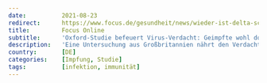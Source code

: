 ```yaml
---
date:          2021-08-23
redirect:      https://www.focus.de/gesundheit/news/wieder-ist-delta-schuld-oxford-studie-befeuert-virus-verdacht-geimpfte-sind-scheinbar-so-ansteckend-wie-ungeimpfte_id_17480870.html
title:         Focus Online
subtitle:      'Oxford-Studie befeuert Virus-Verdacht: Geimpfte wohl doch so ansteckend wie Ungeimpfte'
description:   'Eine Untersuchung aus Großbritannien nährt den Verdacht, dass Geimpfte bei einer Corona-Infektion genauso ansteckend sein könnten wie Ungeimpfte - das gilt zumindest bei der Delta-Variante. Grund, am Sinn der Impfung zu zweifeln, ist das aber nicht.'
country:       [DE]
categories:    [Impfung, Studie]
tags:          [infektion, immunität]
---
```

